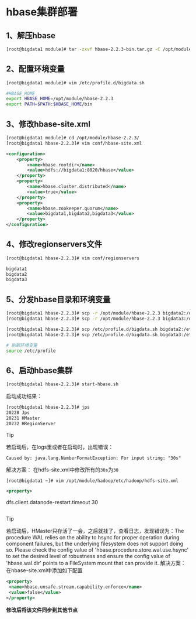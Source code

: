 #  hbase集群部署

## 1、解压hbase

```bash
[root@bigdata1 module]# tar -zxvf hbase-2.2.3-bin.tar.gz -C /opt/module/
```

## 2、配置环境变量

```bash
[root@bigdata1 module]# vim /etc/profile.d/bigdata.sh
```

```bash
#HBASE_HOME
export HBASE_HOME=/opt/module/hbase-2.2.3
export PATH=$PATH:$HBASE_HOME/bin
```

## 3、修改hbase-site.xml
```bash
[root@bigdata1 module]# cd /opt/module/hbase-2.2.3/
[root@bigdata1 hbase-2.2.3]# vim conf/hbase-site.xml
```

```xml
<configuration>
    <property>
        <name>hbase.rootdir</name>
        <value>hdfs://bigdata1:8020/hbase</value>
    </property>
    <property>
        <name>hbase.cluster.distributed</name>
        <value>true</value>
    </property>
    <property>
        <name>hbase.zookeeper.quorum</name>
        <value>bigdata1,bigdata2,bigdata3</value>
    </property>
</configuration>
```

## 4、修改regionservers文件

```bash
[root@bigdata1 hbase-2.2.3]# vim conf/regionservers
```

```bash
bigdata1
bigdata2
bigdata3
```

## 5、分发hbase目录和环境变量

```bash
[root@bigdata1 hbase-2.2.3]# scp -r /opt/module/hbase-2.2.3 bigdata2:/opt/module/
[root@bigdata1 hbase-2.2.3]# scp -r /opt/module/hbase-2.2.3 bigdata3:/opt/module/
```

```bash
[root@bigdata1 hbase-2.2.3]# scp /etc/profile.d/bigdata.sh bigdata2:/etc/profile.d/
[root@bigdata1 hbase-2.2.3]# scp /etc/profile.d/bigdata.sh bigdata3:/etc/profile.d/

# 刷新环境变量
source /etc/profile
```

## 6、启动hbase集群

```bash
[root@bigdata1 hbase-2.2.3]# start-hbase.sh
```

启动成功结果：

```bash
[root@bigdata1 hbase-2.2.3]# jps
20228 Jps
20231 HMaster
20232 HRegionServer
```

> [!TIP]
> 若启动后，在logs里或者在启动时，出现错误：
> ```
> Caused by: java.lang.NumberFormatException: For input string: "30s"
> ```
> 解决方案：
> 在hdfs-site.xml中修改所有的`30s`为`30`
> ```bash
> [root@bigdata1 ~]# vim /opt/module/hadoop/etc/hadoop/hdfs-site.xml
> ```
> ```xml
> <property>
  <name>dfs.client.datanode-restart.timeout</name>
  <value>30</value>
  </property>
> ```
>


> [!TIP]
> 若启动后，HMaster只存活了一会，之后就挂了，查看日志，发现错误为：The procedure WAL relies on the ability to hsync for proper operation during component failures, but the underlying filesystem does not support doing so. Please check the config value of 'hbase.procedure.store.wal.use.hsync' to set the desired level of robustness and ensure the config value of 'hbase.wal.dir' points to a FileSystem mount that can provide it.
> 解决方案：
> 在hbase-site.xml中添加如下配置
> ```xml
> <property>
>  <name>hbase.unsafe.stream.capability.enforce</name>
>  <value>false</value>
> </property>
> ```
> **修改后将该文件同步到其他节点**
>